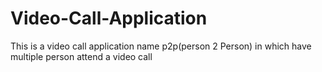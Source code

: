 # Video-Call-Application
This is a video call application name p2p(person 2 Person) in which have multiple person attend a video call
